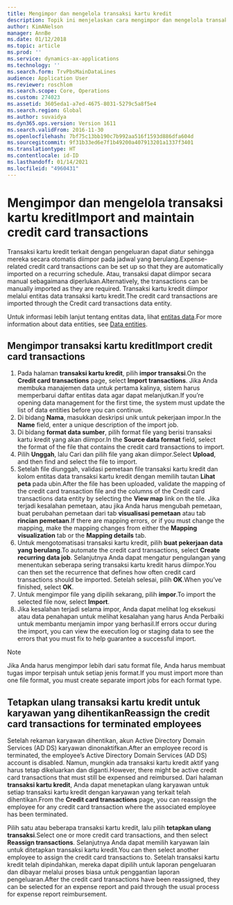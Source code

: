 ```yaml
---
title: Mengimpor dan mengelola transaksi kartu kredit
description: Topik ini menjelaskan cara mengimpor dan mengelola transaksi kartu kredit terkait pengeluaran. Transaksi ini dapat diatur sehingga mereka secara otomatis diimpor pada jadwal berulang, atau mereka dapat secara manual diimpor sebagaimana diperlukan.
author: KimANelson
manager: AnnBe
ms.date: 01/12/2018
ms.topic: article
ms.prod: ''
ms.service: dynamics-ax-applications
ms.technology: ''
ms.search.form: TrvPbsMainDataLines
audience: Application User
ms.reviewer: roschlom
ms.search.scope: Core, Operations
ms.custom: 274023
ms.assetid: 3605eda1-a7ed-4675-8031-5279c5a8f5e4
ms.search.region: Global
ms.author: suvaidya
ms.dyn365.ops.version: Version 1611
ms.search.validFrom: 2016-11-30
ms.openlocfilehash: 7bf75c13bb190c7b992aa516f1593d886dfa604d
ms.sourcegitcommit: 9f31b33ed6e7f1b49200a407913201a1337f3401
ms.translationtype: HT
ms.contentlocale: id-ID
ms.lasthandoff: 01/14/2021
ms.locfileid: "4960431"
---
```

# <a name="import-and-maintain-credit-card-transactions"></a><span data-ttu-id="14020-104">Mengimpor dan mengelola transaksi kartu kredit</span><span class="sxs-lookup"><span data-stu-id="14020-104">Import and maintain credit card transactions</span></span>

<span data-ttu-id="14020-105">Transaksi kartu kredit terkait dengan pengeluaran dapat diatur sehingga mereka secara otomatis diimpor pada jadwal yang berulang.</span><span class="sxs-lookup"><span data-stu-id="14020-105">Expense-related credit card transactions can be set up so that they are automatically imported on a recurring schedule.</span></span> <span data-ttu-id="14020-106">Atau, transaksi dapat diimpor secara manual sebagaimana diperlukan.</span><span class="sxs-lookup"><span data-stu-id="14020-106">Alternatively, the transactions can be manually imported as they are required.</span></span> <span data-ttu-id="14020-107">Transaksi kartu kredit diimpor melalui entitas data transaksi kartu kredit.</span><span class="sxs-lookup"><span data-stu-id="14020-107">The credit card transactions are imported through the Credit card transactions data entity.</span></span>

<span data-ttu-id="14020-108">Untuk informasi lebih lanjut tentang entitas data, lihat [entitas data](https://docs.microsoft.com/dynamics365/fin-ops-core/dev-itpro/data-entities/data-entities).</span><span class="sxs-lookup"><span data-stu-id="14020-108">For more information about data entities, see [Data entities](https://docs.microsoft.com/dynamics365/fin-ops-core/dev-itpro/data-entities/data-entities).</span></span>

## <a name="import-credit-card-transactions"></a><span data-ttu-id="14020-109">Mengimpor transaksi kartu kredit</span><span class="sxs-lookup"><span data-stu-id="14020-109">Import credit card transactions</span></span>

1. <span data-ttu-id="14020-110">Pada halaman **transaksi kartu kredit**, pilih **impor transaksi**.</span><span class="sxs-lookup"><span data-stu-id="14020-110">On the **Credit card transactions** page, select **Import transactions**.</span></span> <span data-ttu-id="14020-111">Jika Anda membuka manajemen data untuk pertama kalinya, sistem harus memperbarui daftar entitas data agar dapat melanjutkan.</span><span class="sxs-lookup"><span data-stu-id="14020-111">If you’re opening data management for the first time, the system must update the list of data entities before you can continue.</span></span>
2. <span data-ttu-id="14020-112">Di bidang **Nama**, masukkan deskripsi unik untuk pekerjaan impor.</span><span class="sxs-lookup"><span data-stu-id="14020-112">In the **Name** field, enter a unique description of the import job.</span></span>
3. <span data-ttu-id="14020-113">Di bidang **format data sumber**, pilih format file yang berisi transaksi kartu kredit yang akan diimpor.</span><span class="sxs-lookup"><span data-stu-id="14020-113">In the **Source data format** field, select the format of the file that contains the credit card transactions to import.</span></span>
4. <span data-ttu-id="14020-114">Pilih **Unggah**, lalu Cari dan pilih file yang akan diimpor.</span><span class="sxs-lookup"><span data-stu-id="14020-114">Select **Upload**, and then find and select the file to import.</span></span>
5. <span data-ttu-id="14020-115">Setelah file diunggah, validasi pemetaan file transaksi kartu kredit dan kolom entitas data transaksi kartu kredit dengan memilih tautan **Lihat peta** pada ubin.</span><span class="sxs-lookup"><span data-stu-id="14020-115">After the file has been uploaded, validate the mapping of the credit card transaction file and the columns of the Credit card transactions data entity by selecting the **View map** link on the tile.</span></span> <span data-ttu-id="14020-116">Jika terjadi kesalahan pemetaan, atau jika Anda harus mengubah pemetaan, buat perubahan pemetaan dari tab **visualisasi pemetaan** atau tab **rincian pemetaan**.</span><span class="sxs-lookup"><span data-stu-id="14020-116">If there are mapping errors, or if you must change the mapping, make the mapping changes from either the **Mapping visualization** tab or the **Mapping details** tab.</span></span>
6. <span data-ttu-id="14020-117">Untuk mengotomatisasi transaksi kartu kredit, pilih **buat pekerjaan data yang berulang**.</span><span class="sxs-lookup"><span data-stu-id="14020-117">To automate the credit card transactions, select **Create recurring data job**.</span></span> <span data-ttu-id="14020-118">Selanjutnya Anda dapat mengatur pengulangan yang menentukan seberapa sering transaksi kartu kredit harus diimpor.</span><span class="sxs-lookup"><span data-stu-id="14020-118">You can then set the recurrence that defines how often credit card transactions should be imported.</span></span> <span data-ttu-id="14020-119">Setelah selesai, pilih **OK**.</span><span class="sxs-lookup"><span data-stu-id="14020-119">When you’ve finished, select **OK**.</span></span>
7. <span data-ttu-id="14020-120">Untuk mengimpor file yang dipilih sekarang, pilih **impor**.</span><span class="sxs-lookup"><span data-stu-id="14020-120">To import the selected file now, select **Import**.</span></span>
8. <span data-ttu-id="14020-121">Jika kesalahan terjadi selama impor, Anda dapat melihat log eksekusi atau data penahapan untuk melihat kesalahan yang harus Anda Perbaiki untuk membantu menjamin impor yang berhasil.</span><span class="sxs-lookup"><span data-stu-id="14020-121">If errors occur during the import, you can view the execution log or staging data to see the errors that you must fix to help guarantee a successful import.</span></span>

> [!NOTE]
> <span data-ttu-id="14020-122">Jika Anda harus mengimpor lebih dari satu format file, Anda harus membuat tugas impor terpisah untuk setiap jenis format.</span><span class="sxs-lookup"><span data-stu-id="14020-122">If you must import more than one file format, you must create separate import jobs for each format type.</span></span>

## <a name="reassign-the-credit-card-transactions-for-terminated-employees"></a><span data-ttu-id="14020-123">Tetapkan ulang transaksi kartu kredit untuk karyawan yang dihentikan</span><span class="sxs-lookup"><span data-stu-id="14020-123">Reassign the credit card transactions for terminated employees</span></span>

<span data-ttu-id="14020-124">Setelah rekaman karyawan dihentikan, akun Active Directory Domain Services (AD DS) karyawan dinonaktifkan.</span><span class="sxs-lookup"><span data-stu-id="14020-124">After an employee record is terminated, the employee’s Active Directory Domain Services (AD DS) account is disabled.</span></span> <span data-ttu-id="14020-125">Namun, mungkin ada transaksi kartu kredit aktif yang harus tetap dikeluarkan dan diganti.</span><span class="sxs-lookup"><span data-stu-id="14020-125">However, there might be active credit card transactions that must still be expensed and reimbursed.</span></span> <span data-ttu-id="14020-126">Dari halaman **transaksi kartu kredit**, Anda dapat menetapkan ulang karyawan untuk setiap transaksi kartu kredit dengan karyawan yang terkait telah dihentikan.</span><span class="sxs-lookup"><span data-stu-id="14020-126">From the **Credit card transactions** page, you can reassign the employee for any credit card transaction where the associated employee has been terminated.</span></span>

<span data-ttu-id="14020-127">Pilih satu atau beberapa transaksi kartu kredit, lalu pilih **tetapkan ulang transaksi**.</span><span class="sxs-lookup"><span data-stu-id="14020-127">Select one or more credit card transactions, and then select **Reassign transactions**.</span></span> <span data-ttu-id="14020-128">Selanjutnya Anda dapat memilih karyawan lain untuk ditetapkan transaksi kartu kredit.</span><span class="sxs-lookup"><span data-stu-id="14020-128">You can then select another employee to assign the credit card transactions to.</span></span> <span data-ttu-id="14020-129">Setelah transaksi kartu kredit telah dipindahkan, mereka dapat dipilih untuk laporan pengeluaran dan dibayar melalui proses biasa untuk penggantian laporan pengeluaran.</span><span class="sxs-lookup"><span data-stu-id="14020-129">After the credit card transactions have been reassigned, they can be selected for an expense report and paid through the usual process for expense report reimbursement.</span></span>
